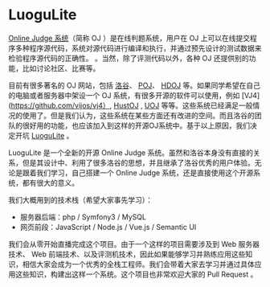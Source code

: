 # LuoguLite

[Online Judge 系统](https://baike.baidu.com/item/Online%20Judge/2397914)（简称 OJ ）是在线判题系统，用户在 OJ
 上可以在线提交程序多种程序源代码，系统对源代码进行编译和执行，并通过预先设计的测试数据来检验程序源代码的正确性。 
。当然，除了评测代码以外，各种 OJ 还提供别的功能，比如讨论社区、比赛等。

目前有很多著名的 OJ 网站，包括 [洛谷](https://www.luogu.org/)、 [POJ](http://poj.org/)、 [HDOJ](http://acm.hdu.edu.cn) 等。如果同学希望在自己的电脑或者服务器中架设一个 OJ 系统，有很多开源的软件可以使用，例如 [VJ4](https://github.com/vijos/vj4）, [HustOJ](https://github.com/freefcw/hustoj) , [UOJ](https://github.com/vfleaking/uoj) 等等。这些系统已经满足一般情况的使用了。但是我们认为，这些系统在某些方面还有改进的空间。而且洛谷的团队的很好用的功能，也应该加入到这样的开源OJ系统中。基于以上原因，我们决定开坑 [LuoguLite](https://github.com/luogu-dev/luogulite) 。

LuoguLite 是一个全新的开源 Online Judge 系统。虽然和洛谷本身没有直接的关系，但是其设计中、利用了很多洛谷的思想，并且继承了洛谷优秀的用户体验。无论是跟着我们学习，自己搭建一个 Online Judge 系统，还是直接使用这个开源系统，都有很大的意义。

我们大概用到的技术栈（希望大家事先学习）：
- 服务器后端：php / Symfony3 / MySQL
- 网页前段：JavaScript / Node.js / Vue.js / Semantic UI

我们会从零开始直播完成这个项目。由于一个这样的项目需要涉及到 Web 服务器技术、 Web 前端技术、以及评测机技术，因此如果能够学习并熟练应用这些知识，相信大家会成为一个优秀的全栈工程师。我们会带着大家去学习并通过具体应用这些知识，构建出这样一个系统。这个项目也非常欢迎大家的 Pull Request 。
